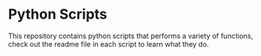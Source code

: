 # Python Scripts

This repository contains python scripts that performs a variety of functions, check out the readme file
in each script to learn what they do.